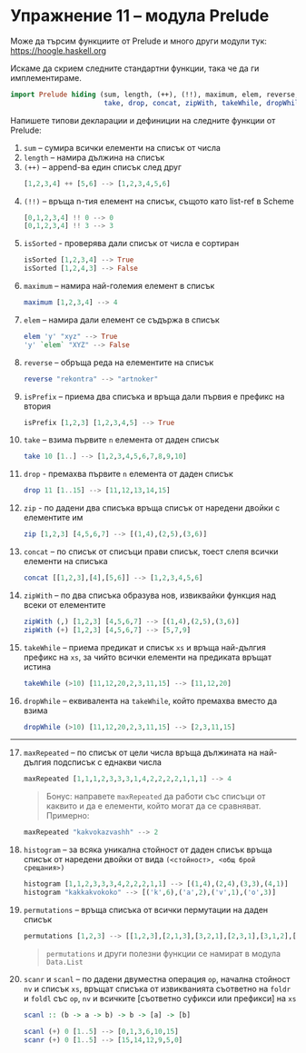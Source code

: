 # Упражнение 11 – модула Prelude

Може да търсим функциите от Prelude и много други модули тук:
https://hoogle.haskell.org

Искаме да скрием следните стандартни функции, така че да ги имплементираме.
```hs
import Prelude hiding (sum, length, (++), (!!), maximum, elem, reverse,
                       take, drop, concat, zipWith, takeWhile, dropWhile)
```

Напишете типови декларации и дефиниции на следните функции от Prelude:
 1. `sum` – сумира всички елементи на списък от числа
 2. `length` – намира дължина на списък
 3. `(++)` – append-ва един списък след друг
    ```hs
    [1,2,3,4] ++ [5,6] --> [1,2,3,4,5,6]
    ```
 4. `(!!)` – връща n-тия елемент на списък, същото като list-ref в Scheme
    ```hs
    [0,1,2,3,4] !! 0 --> 0
    [0,1,2,3,4] !! 3 --> 3
    ```
 5. `isSorted` - проверява дали списък от числа е сортиран
    ```hs
    isSorted [1,2,3,4] --> True
    isSorted [1,2,4,3] --> False
    ```
 6. `maximum` – намира най-големия елемент в списък
    ```hs
    maximum [1,2,3,4] --> 4
    ```
 7. `elem` – намира дали елемент се съдържа в списък
    ```hs
    elem 'y' "xyz" --> True
    'y' `elem` "XYZ" --> False
    ```
 8. `reverse` – обръща реда на елементите на списък
    ```hs
    reverse "rekontra" --> "artnoker"
    ```
 9. `isPrefix` – приема два списъка и връща дали първия е префикс на втория
    ```hs
    isPrefix [1,2,3] [1,2,3,4,5] --> True
    ```
 10. `take` – взима първите `n` елемента от даден списък
     ```hs
     take 10 [1..] --> [1,2,3,4,5,6,7,8,9,10]
     ```
 11. `drop` - премахва първите `n` елемента от даден списък
     ```hs
     drop 11 [1..15] --> [11,12,13,14,15]
     ```
 12. `zip` - по дадени два списъка връща списък от наредени двойки с елементите им
     ```hs
     zip [1,2,3] [4,5,6,7] --> [(1,4),(2,5),(3,6)]
     ```
 13. `concat` – по списък от списъци прави списък, тоест слепя всички елементи на списъка
     ```hs
     concat [[1,2,3],[4],[5,6]] --> [1,2,3,4,5,6]
     ```
 14. `zipWith` – по два списъка образува нов, извиквайки функция над всеки от елементите
     ```hs
     zipWith (,) [1,2,3] [4,5,6,7] --> [(1,4),(2,5),(3,6)]
     zipWith (+) [1,2,3] [4,5,6,7] --> [5,7,9]
     ```
 15. `takeWhile` – приема предикат и списък `xs` и връща най-дългия префикс на `xs`, за чийто всички елементи на предиката връщат истина
     ```hs
     takeWhile (>10) [11,12,20,2,3,11,15] --> [11,12,20]
     ```
 16. `dropWhile` – еквивалента на `takeWhile`, който премахва вместо да взима
     ```hs
     dropWhile (>10) [11,12,20,2,3,11,15] --> [2,3,11,15]
     ```

<hr />

 17. `maxRepeated` – по списък от цели числа връща дължината на най-дългия подсписък с еднакви числа
     ```hs
     maxRepeated [1,1,1,2,3,3,3,1,4,2,2,2,2,1,1,1] --> 4
     ```
     > Бонус: направете `maxRepeated` да работи със списъци от каквито и да е елементи, който могат да се сравняват. Примерно:
     ```hs
     maxRepeated "kakvokazvashh" --> 2
     ```
 18. `histogram` – за всяка уникална стойност от даден списък връща списък от наредени двойки от вида `(<стойност>, <общ брой срещания>)`
     ```hs
     histogram [1,1,2,3,3,3,4,2,2,2,1,1] --> [(1,4),(2,4),(3,3),(4,1)]
     histogram "kakkakvokoko" --> [('k',6),('a',2),('v',1),('o',3)]
     ```
 19. `permutations` – връща списъка от всички пермутации на даден списък
     ```hs
     permutations [1,2,3] --> [[1,2,3],[2,1,3],[3,2,1],[2,3,1],[3,1,2],[1,3,2]]
     ```
     > `permutations` и други полезни функции се намират в модула `Data.List`
 20. `scanr` и `scanl` – по дадени двуместна операция `op`, начална стойност `nv` и списък `xs`, връщат списъка от извикванията съответно на `foldr` и `foldl` със `op`, `nv` и всичките [съответно суфикси или префикси] на `xs`
     ```hs
     scanl :: (b -> a -> b) -> b -> [a] -> [b]

     scanl (+) 0 [1..5] --> [0,1,3,6,10,15]
     scanr (+) 0 [1..5] --> [15,14,12,9,5,0]
     ```
